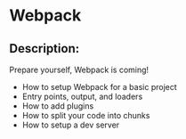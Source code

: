 # Webpack

## Description:

Prepare yourself, Webpack is coming!

- How to setup Webpack for a basic project
- Entry points, output, and loaders
- How to add plugins
- How to split your code into chunks
- How to setup a dev server
